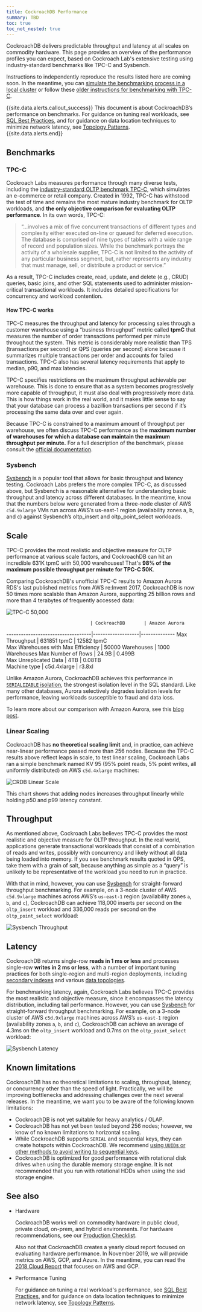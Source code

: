 ```yaml
---
title: CockroachDB Performance
summary: TBD
toc: true
toc_not_nested: true
---
```


CockroachDB delivers predictable throughput and latency at all scales on commodity hardware. This page provides an overview of the performance profiles you can expect, based on Cockroach Lab's extensive testing using industry-standard benchmarks like TPC-C and Sysbench.

Instructions to independently reproduce the results listed here are coming soon. In the meantime, you can [simulate the benchmarking process in a local cluster](performance-benchmarking-with-tpc-c-local.html) or follow these [older instructions for benchmarking with TPC-C](performance-benchmarking-with-tpc-c.html).

{{site.data.alerts.callout_success}}
This document is about CockroachDB’s performance on benchmarks. For guidance on tuning real workloads, see [SQL Best Practices](performance-best-practices-overview.html), and for guidance on data location techniques to minimize network latency, see [Topology Patterns](topology-patterns.html).  
{{site.data.alerts.end}}

<!-- Let's hold off on this statement until we have reproducible steps.
Once those are available, if you fail to achieve similar performance profiles, there is likely a problem in either the hardware, workload, or test design. We stand by these profile characteristics and provide reproduction steps for all published benchmarks. -->

## Benchmarks

### TPC-C

Cockroach Labs measures performance through many diverse tests, including the [industry-standard OLTP benchmark TPC-C](http://www.tpc.org/tpcc/), which simulates an e-commerce or retail company. Created in 1992, TPC-C has withstood the test of time and remains the most mature industry benchmark for OLTP workloads, and **the only objective comparison for evaluating OLTP performance**. In its own words, TPC-C:

>“…involves a mix of five concurrent transactions of different types and complexity either executed on-line or queued for deferred execution. The database is comprised of nine types of tables with a wide range of record and population sizes. While the benchmark portrays the activity of a wholesale supplier, TPC-C is not limited to the activity of any particular business segment, but, rather represents any industry that must manage, sell, or distribute a product or service.”

As a result, TPC-C includes create, read, update, and delete (e.g., CRUD) queries, basic joins, and other SQL statements used to administer mission-critical transactional workloads. It includes detailed specifications for concurrency and workload contention.

#### How TPC-C works

TPC-C measures the throughput and latency for processing sales through a customer warehouse using a “business throughput” metric called **tpmC** that measures the number of order transactions performed per minute throughout the system. This metric is considerably more realistic than TPS (transactions per second) or QPS (queries per second) alone because it summarizes multiple transactions per order and accounts for failed transactions. TPC-C also has several latency requirements that apply to median, p90, and max latencies.

TPC-C specifies restrictions on the maximum throughput achievable per warehouse. This is done to ensure that as a system becomes progressively more capable of throughput, it must also deal with progressively more data. This is how things work in the real world, and it makes little sense to say that your database can process a bazillion transactions per second if it’s processing the same data over and over again.

Because TPC-C is constrained to a maximum amount of throughput per warehouse, we often discuss TPC-C performance as the **maximum number of warehouses for which a database can maintain the maximum throughput per minute.** For a full description of the benchmark, please consult the [official documentation](http://www.tpc.org/tpc_documents_current_versions/current_specifications.asp).

### Sysbench

[Sysbench](https://github.com/akopytov/sysbench) is a popular tool that allows for basic throughput and latency testing. Cockroach Labs prefers the more complex TPC-C, as discussed above, but Sysbench is a reasonable alternative for understanding basic throughput and latency across different databases. In the meantime, know that the numbers below were generated from a three-node cluster of AWS `c5d.9xlarge` VMs run across AWS’s us-east-1 region (availability zones a, b, and c) against Sysbench’s oltp_insert and oltp_point_select workloads.

## Scale

TPC-C provides the most realistic and objective measure for OLTP performance at various scale factors, and CockroachDB can hit an incredible 631K tpmC with 50,000 warehouses! That's **98% of the maximum possible throughput per minute for TPC-C 50K**.

Comparing CockroachDB's unofficial TPC-C results to Amazon Aurora RDS's last published metrics from AWS re:Invent 2017, CockroachDB is now 50 times more scalable than Amazon Aurora, supporting 25 billion rows and more than 4 terabytes of frequently accessed data:

<img src="{{ 'images/v19.2/tpcc50k.png' | relative_url }}" alt="TPC-C 50,000" style="max-width:100%" />

                                   | CockroachDB       | Amazon Aurora   
-----------------------------------|-------------------|--------------
Max Throughput                     | 631851 tpmC       | 12582 tpmC     
Max Warehouses with Max Efficiency | 50000 Warehouses  | 1000 Warehouses
Max Number of Rows                 | 24.9B             | 0.499B         
Max Unreplicated Data              | 4TB               | 0.08TB         
Machine type                       | c5d.4xlarge       | r3.8xl         

Unlike Amazon Aurora, CockroachDB achieves this performance in [`SERIALIZABLE` isolation](demo-serializable.html), the strongest isolation level in the SQL standard. Like many other databases, Aurora selectively degrades isolation levels for performance, leaving workloads susceptible to fraud and data loss.

To learn more about our comparison with Amazon Aurora, see this [blog post](https://www.cockroachlabs.com/blog/cockroachdb-2dot1-performance/).

<!-- To try this out for yourself on your laptop [visit this docs page](https://www.cockroachlabs.com/docs/v19.1/training/performance-benchmarking.html#main-content). Or, if you want to reproduce the full results of TPC-C [visit this page](https://www.cockroachlabs.com/guides/cockroachdb-performance/). -->

### Linear Scaling

CockroachDB has **no theoretical scaling limit** and, in practice, can achieve near-linear performance passed more than 256 nodes. Because the TPC-C results above reflect leaps in scale, to test linear scaling, Cockroach Labs ran a simple benchmark named KV 95 (95% point reads, 5% point writes, all uniformly distributed) on AWS `c5d.4xlarge` machines:

<img src="{{ 'images/v19.2/linearscale.png' | relative_url }}" alt="CRDB Linear Scale" style="max-width:100%" />

This chart shows that adding nodes increases throughput linearly while holding p50 and p99 latency constant.

## Throughput

As mentioned above, Cockroach Labs believes TPC-C provides the most realistic and objective measure for OLTP throughput. In the real world, applications generate transactional workloads that consist of a combination of reads and writes, possibly with concurrency and likely without all data being loaded into memory. If you see benchmark results quoted in QPS, take them with a grain of salt, because anything as simple as a “query” is unlikely to be representative of the workload you need to run in practice.

With that in mind, however, you can use [Sysbench](https://github.com/akopytov/sysbench) for straight-forward throughput benchmarking. For example, on a 3-node cluster of AWS `c5d.9xlarge` machines across AWS’s `us-east-1` region (availability zones `a`, `b`, and `c`), CockroachDB can achieve 118,000 inserts per second on the `oltp_insert` workload and 336,000 reads per second on the `oltp_point_select` workload:

<img src="{{ 'images/v19.2/sysbench-throughput.png' | relative_url }}" alt="Sysbench Throughput" style="max-width:100%" />

## Latency

CockroachDB returns single-row **reads in 1 ms or less** and processes single-row **writes in 2 ms or less**, with a number of important tuning practices for both single-region and multi-region deployments, including [secondary indexes](indexes.html) and various [data topologies](topology-patterns.html).

For benchmarking latency, again, Cockroach Labs believes TPC-C provides the most realistic and objective measure, since it encompasses the latency distribution, including tail performance. However, you can use [Sysbench](https://github.com/akopytov/sysbench) for straight-forward throughput benchmarking. For example, on a 3-node cluster of AWS `c5d.9xlarge` machines across AWS’s `us-east-1` region (availability zones `a`, `b`, and `c`), CockroachDB can achieve an average of 4.3ms on the `oltp_insert` workload and 0.7ms on the `oltp_point_select` workload:

<img src="{{ 'images/v19.2/sysbench-latency.png' | relative_url }}" alt="Sysbench Latency" style="max-width:100%" />

## Known limitations

CockroachDB has no theoretical limitations to scaling, throughput, latency, or concurrency other than the speed of light. Practically, we will be improving bottlenecks and addressing challenges over the next several releases. In the meantime, we want you to be aware of the following known limitations:

- CockroachDB is not yet suitable for heavy analytics / OLAP.
- CockroachDB has not yet been tested beyond 256 nodes; however, we know of no known limitations to horizontal scaling.
- While CockroachDB supports `SERIAL` and sequential keys, they can create hotspots within CockroachDB. We recommend [using `UUID`s or other methods to avoid writing to sequential keys](performance-best-practices-overview.html#unique-id-best-practices).
- CockroachDB is optimized for good performance with rotational disk drives when using the durable memory storage engine. It is not recommended that you run with rotational HDDs when using the ssd storage engine.

## See also

- Hardware

    CockroachDB works well on commodity hardware in public cloud, private cloud, on-prem, and hybrid environments. For hardware recommendations, see our [Production Checklist](recommended-production-settings.html#hardware).

    Also not that CockroachDB creates a yearly cloud report focused on evaluating hardware performance. In November 2019, we will provide metrics on AWS, GCP, and Azure. In the meantime, you can read the [2018 Cloud Report](https://www.cockroachlabs.com/blog/2018_cloud_report/) that focuses on AWS and GCP.

- Performance Tuning

    For guidance on tuning a real workload's performance, see [SQL Best Practices](performance-best-practices-overview.html), and for guidance on data location techniques to minimize network latency, see [Topology Patterns](topology-patterns.html).  

